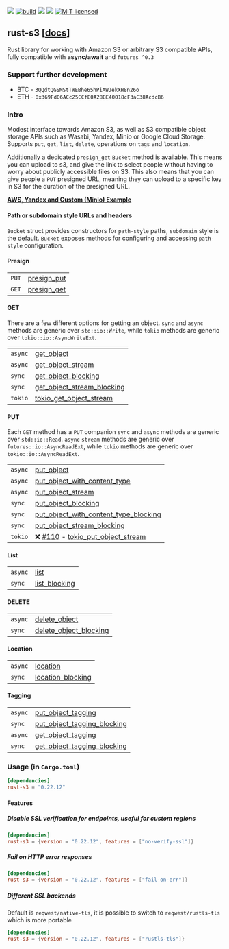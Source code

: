 [![](https://camo.githubusercontent.com/2fee3780a8605b6fc92a43dab8c7b759a274a6cf/68747470733a2f2f696d672e736869656c64732e696f2f62616467652f72757374632d737461626c652d627269676874677265656e2e737667)](https://www.rust-lang.org/downloads.html)
[![build](https://github.com/durch/rust-s3/workflows/build/badge.svg)](https://github.com/durch/rust-s3/actions)
[![](http://meritbadge.herokuapp.com/rust-s3)](https://crates.io/crates/rust-s3)
![](https://img.shields.io/crates/d/rust-s3.svg)
[![MIT licensed](https://img.shields.io/badge/license-MIT-blue.svg)](https://github.com/durch/rust-s3/blob/master/LICENSE.md)
<!-- [![Join the chat at https://gitter.im/durch/rust-s3](https://badges.gitter.im/durch/rust-s3.svg)](https://gitter.im/durch/rust-s3?utm_source=badge&utm_medium=badge&utm_campaign=pr-badge&utm_content=badge) -->
## rust-s3 [[docs](https://docs.rs/rust-s3/)]

Rust library for working with Amazon S3 or arbitrary S3 compatible APIs, fully compatible with **async/await** and `futures ^0.3`

### Support further development

+ BTC - `3QQdtQGSMStTWEBhe65hPiAWJekXH8n26o`
+ ETH - `0x369Fd06ACc25CCfE0A28BE40018cF3aC38AcdcB6`

### Intro

Modest interface towards Amazon S3, as well as S3 compatible object storage APIs such as Wasabi, Yandex, Minio or Google Cloud Storage.
Supports `put`, `get`, `list`, `delete`, operations on `tags` and `location`. 

Additionally a dedicated `presign_get` `Bucket` method is available. This means you can upload to s3, and give the link to select people without having to worry about publicly accessible files on S3. This also means that you can give people 
a `PUT` presigned URL, meaning they can upload to a specific key in S3 for the duration of the presigned URL.

**[AWS, Yandex and Custom (Minio) Example](https://github.com/durch/rust-s3/blob/master/s3/bin/simple_crud.rs)**

#### Path or subdomain style URLs and headers

`Bucket` struct provides constructors for `path-style` paths, `subdomain` style is the default. `Bucket` exposes methods for configuring and accessing `path-style` configuration.

#### Presign

|       |                                                                                                |
|-------|------------------------------------------------------------------------------------------------|
| `PUT` | [presign_put](https://docs.rs/rust-s3/s3/bucket/struct.Bucket.html#method.presign_put) |
| `GET` | [presign_get](https://docs.rs/rust-s3/s3/bucket/struct.Bucket.html#method.presign_get) |

#### GET

There are a few different options for getting an object. `sync` and `async` methods are generic over `std::io::Write`,
while `tokio` methods are generic over `tokio::io::AsyncWriteExt`.

|         |                                                                                                                              |
|---------|------------------------------------------------------------------------------------------------------------------------------|
| `async` | [get_object](https://docs.rs/rust-s3/s3/bucket/struct.Bucket.html#method.get_object)                                 |
| `async` | [get_object_stream](https://docs.rs/rust-s3/s3/bucket/struct.Bucket.html#method.get_object_stream)                   |
| `sync`  | [get_object_blocking](https://docs.rs/rust-s3/s3/bucket/struct.Bucket.html#method.get_object_blocking)               |
| `sync`  | [get_object_stream_blocking](https://docs.rs/rust-s3/s3/bucket/struct.Bucket.html#method.get_object_stream_blocking) |
| `tokio` | [tokio_get_object_stream](https://docs.rs/rust-s3/s3/bucket/struct.Bucket.html#method.tokio_get_object_stream)       |

#### PUT

Each `GET` method has a `PUT` companion `sync` and `async` methods are generic over `std::io::Read`. `async` `stream` methods are generic over `futures::io::AsyncReadExt`, while `tokio` methods are generic over `tokio::io::AsyncReadExt`.

|         |                                                                                                                                                    |
|---------|----------------------------------------------------------------------------------------------------------------------------------------------------|
| `async` | [put_object](https://docs.rs/rust-s3/s3/bucket/struct.Bucket.html#method.put_object)                                                       |
| `async` | [put_object_with_content_type](https://docs.rs/rust-s3/s3/bucket/struct.Bucket.html#method.put_object_with_content_type)                   |
| `async` | [put_object_stream](https://docs.rs/rust-s3/s3/bucket/struct.Bucket.html#method.put_object_stream)                                         |
| `sync`  | [put_object_blocking](https://docs.rs/rust-s3/s3/bucket/struct.Bucket.html#method.put_object_blocking)                                     |
| `sync`  | [put_object_with_content_type_blocking](https://docs.rs/rust-s3/s3/bucket/struct.Bucket.html#method.put_object_with_content_type_blocking) |
| `sync`  | [put_object_stream_blocking](https://docs.rs/rust-s3/s3/bucket/struct.Bucket.html#method.put_object_stream_blocking)                       |
| `tokio` | :x: [#110](https://github.com/durch/rust-s3/issues) - [tokio_put_object_stream](https://docs.rs/rust-s3/s3/bucket/struct.Bucket.html#method.tokio_put_object_stream)                             |

#### List

|         |                                                                                                    |
|---------|----------------------------------------------------------------------------------------------------|
| `async` | [list](https://docs.rs/rust-s3/s3/bucket/struct.Bucket.html#method.list)                   |
| `sync`  | [list_blocking](https://docs.rs/rust-s3/s3/bucket/struct.Bucket.html#method.list_blocking) |

#### DELETE

|         |                                                                                                                      |
|---------|----------------------------------------------------------------------------------------------------------------------|
| `async` | [delete_object](https://docs.rs/rust-s3/s3/bucket/struct.Bucket.html#method.delete_object)                   |
| `sync`  | [delete_object_blocking](https://docs.rs/rust-s3/s3/bucket/struct.Bucket.html#method.delete_object_blocking) |

#### Location

|         |                                                                                                            |
|---------|------------------------------------------------------------------------------------------------------------|
| `async` | [location](https://docs.rs/rust-s3/s3/bucket/struct.Bucket.html#method.location)                   |
| `sync`  | [location_blocking](https://docs.rs/rust-s3/s3/bucket/struct.Bucket.html#method.location_blocking) |

#### Tagging

|         |                                                                                                                                |
|---------|--------------------------------------------------------------------------------------------------------------------------------|
| `async` | [put_object_tagging](https://docs.rs/rust-s3/s3/bucket/struct.Bucket.html#method.put_object_tagging)                   |
| `sync`  | [put_object_tagging_blocking](https://docs.rs/rust-s3/s3/bucket/struct.Bucket.html#method.put_object_tagging_blocking) |
| `async` | [get_object_tagging](https://docs.rs/rust-s3/s3/bucket/struct.Bucket.html#method.get_object_tagging)                   |
| `sync`  | [get_object_tagging_blocking](https://docs.rs/rust-s3/s3/bucket/struct.Bucket.html#method.get_object_tagging_blocking) |

### Usage (in `Cargo.toml`)

```toml
[dependencies]
rust-s3 = "0.22.12"
```

#### Features

##### Disable SSL verification for endpoints, useful for custom regions

```toml
[dependencies]
rust-s3 = {version = "0.22.12", features = ["no-verify-ssl"]}
```

##### Fail on HTTP error responses

```toml
[dependencies]
rust-s3 = {version = "0.22.12", features = ["fail-on-err"]}
```

##### Different SSL backends

Default is `reqwest/native-tls`, it is possible to switch to `reqwest/rustls-tls` which is more portable

```toml
[dependencies]
rust-s3 = {version = "0.22.12", features = ["rustls-tls"]}
```
